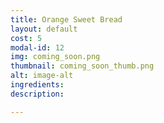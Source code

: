 ```yaml
---
title: Orange Sweet Bread
layout: default
cost: 5
modal-id: 12
img: coming_soon.png
thumbnail: coming_soon_thumb.png
alt: image-alt
ingredients:
description:

---
```

<!--
1 Whole Wheat Bread
2 White Bread
3 Sourdough Bread
4 Cinnamon Swirl Bread
5 Apple Sweet Bread
6 Almond Poppy Seed Sweet Bread
7 Banana Bread
8 Carrot Cake Sweet Bread
9 Chocolate Marble Sweet Bread
10 Chocolate Sweet Bread
11 Lemon Sweet Bread
12 Orange Sweet Bread
13 Pineapple Coconut Sweet Bread
14 Pumpkin Chocolate Chip Bread
15 Vanilla Sweet Bread
16 Cinnamon Rolls -->
